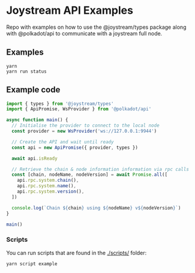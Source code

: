 # Joystream API Examples

Repo with examples on how to use the @joystream/types package along with @polkadot/api to communicate with a joystream full node.

## Examples

```
yarn
yarn run status
```

## Example code

```javascript
import { types } from '@joystream/types'
import { ApiPromise, WsProvider } from '@polkadot/api'

async function main() {
  // Initialise the provider to connect to the local node
  const provider = new WsProvider('ws://127.0.0.1:9944')

  // Create the API and wait until ready
  const api = new ApiPromise({ provider, types })

  await api.isReady

  // Retrieve the chain & node information information via rpc calls
  const [chain, nodeName, nodeVersion] = await Promise.all([
    api.rpc.system.chain(),
    api.rpc.system.name(),
    api.rpc.system.version(),
  ])

  console.log(`Chain ${chain} using ${nodeName} v${nodeVersion}`)
}

main()
```

### Scripts

You can run scripts that are found in the [./scripts/](./scripts) folder:

```sh
yarn script example
```

